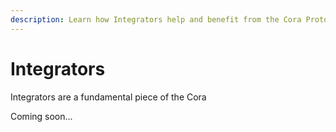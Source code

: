 ```yaml
---
description: Learn how Integrators help and benefit from the Cora Protocol
---
```


# Integrators

Integrators are a fundamental piece of the Cora

Coming soon...
